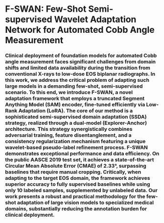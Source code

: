 # F-SWAN: Few-Shot Semi-supervised Wavelet Adaptation Network for Automated Cobb Angle Measurement

### Clinical deployment of foundation models for automated Cobb angle measurement faces significant challenges from domain shifts and limited data availability during the transition from conventional X-rays to low-dose EOS biplanar radiographs. In this work, we address the critical problem of adapting such large models in a demanding few-shot, semi-supervised scenario. To this end, we introduce F-SWAN, a novel adaptation framework that employs a truncated Segment Anything Model (SAM) encoder, fine-tuned efficiently via Low-Rank Adaptation (LoRA). The core of our method is a sophisticated semi-supervised domain adaptation (SSDA) strategy, realized through a dual-model (Explorer-Anchor) architecture. This strategy synergistically combines adversarial training, feature disentanglement, and a consistency regularization mechanism featuring a unique wavelet-based pseudo-label refinement process. F-SWAN demonstrates exceptional performance and data efficiency. On the public AASCE 2019 test set, it achieves a state-of-the-art Circular Mean Absolute Error (CMAE) of 2.33°, surpassing baselines that require manual cropping. Critically, when adapting to the target EOS domain, the framework achieves superior accuracy to fully supervised baselines while using only 10 labeled samples, supplemented by unlabeled data. Our work presents a robust and practical methodology for the few-shot adaptation of large vision models to specialized medical domains, substantially reducing the annotation burden for clinical deployment.


